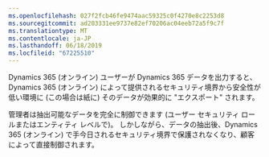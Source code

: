 ```yaml
---
ms.openlocfilehash: 027f2fcb46fe9474aac59325c0f4270e8c2253d8
ms.sourcegitcommit: ad203331ee9737e82ef70206ac04eeb72a5f9c7f
ms.translationtype: MT
ms.contentlocale: ja-JP
ms.lasthandoff: 06/18/2019
ms.locfileid: "67225510"
---
```

Dynamics 365 (オンライン) ユーザーが Dynamics 365 データを出力すると、Dynamics 365 (オンライン) によって提供されるセキュリティ境界から安全性が低い環境に (この場合は紙に) そのデータが効果的に "エクスポート" されます。  
  
 管理者は抽出可能なデータを完全に制御できます (ユーザー セキュリティ ロールまたはエンティティ レベルで)。 しかしながら、データの抽出後、Dynamics 365 (オンライン) で手今日されるセキュリティ境界で保護されなくなり、顧客によって直接制御されます。